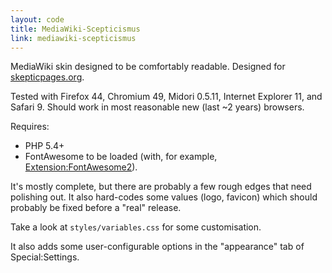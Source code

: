 ```yaml
---
layout: code
title: MediaWiki-Scepticismus
link: mediawiki-scepticismus
---
```


MediaWiki skin designed to be comfortably readable. Designed for
[skepticpages.org](https://skepticpages.org).

Tested with Firefox 44, Chromium 49, Midori 0.5.11, Internet Explorer 11, and
Safari 9. Should work in most reasonable new (last ~2 years) browsers.

Requires:

- PHP 5.4+
- FontAwesome to be loaded (with, for example, [Extension:FontAwesome2][1]).

It's mostly complete, but there are probably a few rough edges that need
polishing out. It also hard-codes some values (logo, favicon) which should
probably be fixed before a "real" release.

Take a look at `styles/variables.css` for some customisation.

It also adds some user-configurable options in the "appearance" tab of
Special:Settings.

[1]: https://www.mediawiki.org/wiki/Extension:FontAwesome2
